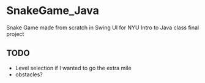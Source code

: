 # SnakeGame_Java
Snake Game made from scratch in Swing UI for NYU Intro to Java class final project

## TODO
* Level selection if I wanted to go the extra mile
* obstacles?
